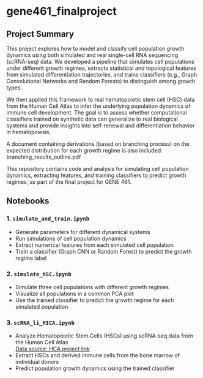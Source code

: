 # gene461_finalproject
## Project Summary

This project explores how to model and classify cell population growth dynamics using both simulated and real single-cell RNA sequencing (scRNA-seq) data. We developed a pipeline that simulates cell populations under different growth regimes, extracts statistical and topological features from simulated differentiation trajectories, and trains classifiers (e.g., Graph Convolutional Networks and Random Forests) to distinguish among growth types.

We then applied this framework to real hematopoietic stem cell (HSC) data from the Human Cell Atlas to infer the underlying population dynamics of immune cell development. The goal is to assess whether computational classifiers trained on synthetic data can generalize to real biological systems and provide insights into self-renewal and differentiation behavior in hematopoiesis.

A document containing derivations (based on branching process) on the expected distribution for each growth regime is also included: branching_results_outline.pdf

This repository contains code and analysis for simulating cell population dynamics, extracting features, and training classifiers to predict growth regimes, as part of the final project for GENE 461.

## Notebooks

### 1. `simulate_and_train.ipynb`
- Generate parameters for different dynamical systems
- Run simulations of cell population dynamics
- Extract numerical features from each simulated cell population
- Train a classifier (Graph CNN or Random Forest) to predict the growth regime label

### 2. `simulate_HSC.ipynb`
- Simulate three cell populations with different growth regimes
- Visualize all populations in a common PCA plot
- Use the trained classifier to predict the growth regime for each simulated population

### 3. `scRNA_li_HICA.ipynb`
- Analyze Hematopoietic Stem Cells (HSCs) using scRNA-seq data from the Human Cell Atlas  
  [Data source: HCA project link](https://explore.data.humancellatlas.org/projects/cc95ff89-2e68-4a08-a234-480eca21ce79)
- Extract HSCs and derived immune cells from the bone marrow of individual donors
- Predict population growth dynamics using the trained classifier
